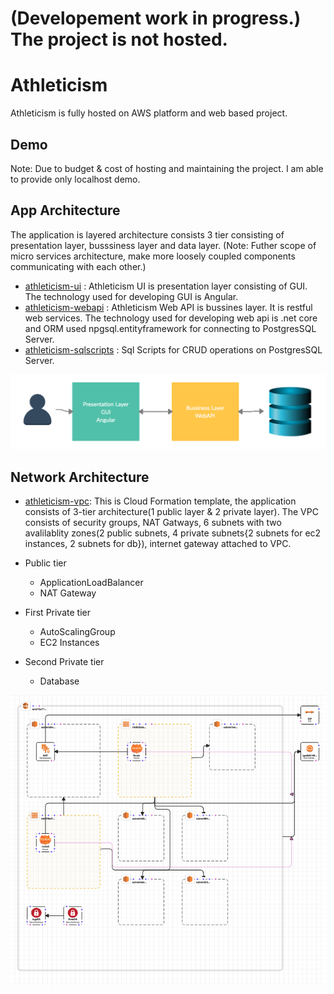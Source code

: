 # (Developement work in progress.) The project is not hosted.
# Athleticism
Athleticism is fully hosted on AWS platform and web based project.

## Demo
Note: Due to budget & cost of hosting and maintaining the project. I am able to provide only localhost demo. 
## App Architecture 
The application is layered architecture consists 3 tier consisting of presentation layer, busssiness layer and data layer. (Note: Futher scope of micro services architecture, make more loosely coupled components communicating with each other.)
- [athleticism-ui](https://github.com/srisaikiranreddy/athleticism-ui.git) : Athleticism UI is presentation layer consisting of GUI. The technology used for developing GUI is Angular. 
- [athleticism-webapi](https://github.com/srisaikiranreddy/athleticism-webapi.git) : Athleticism Web API is bussines layer. It is restful web services. The technology used for developing web api is .net core and ORM used npgsql.entityframework for connecting to PostgresSQL Server.
- [athleticism-sqlscripts](https://github.com/srisaikiranreddy/athleticism-sqlscripts.git) : Sql Scripts for CRUD operations on PostgresSQL Server. 

![app-img](https://github.com/srisaikiranreddy/athleticism/blob/main/img/app.png)


## Network Architecture
- [athleticism-vpc](https://github.com/srisaikiranreddy/athleticism/blob/main/scripts/athleticism-vpc.template): This is Cloud Formation template, the application consists of 3-tier architecture(1 public layer & 2 private layer). The VPC consists of security groups, NAT Gatways, 6 subnets with two avalilablity zones(2 public subnets, 4 private subnets{2 subnets for ec2 instances, 2 subnets for db}), internet gateway attached to VPC. 

- Public tier
  - ApplicationLoadBalancer
  - NAT Gateway
- First Private tier
  - AutoScalingGroup
  - EC2 Instances
- Second Private tier
  - Database

![athleticism-vpc-img](https://github.com/srisaikiranreddy/athleticism/blob/main/img/athleticism-vpc.png)


